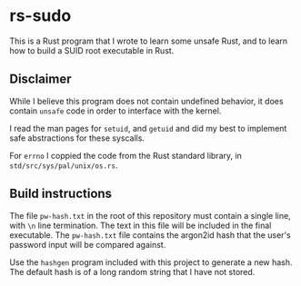 # rs-sudo
This is a Rust program that I wrote to learn some unsafe Rust, and to learn how to build a SUID root executable in Rust.

## Disclaimer
While I believe this program does not contain undefined behavior, it does contain `unsafe` code in order to interface with the kernel.

I read the man pages for `setuid`, and `getuid` and did my best to implement safe abstractions for these syscalls.

For `errno` I coppied the code from the Rust standard library, in `std/src/sys/pal/unix/os.rs`.

## Build instructions
The file `pw-hash.txt` in the root of this repository must contain a single line, with `\n` line termination. The text in this file will be included in the final executable. The `pw-hash.txt` file contains the argon2id hash that the user's password input will be compared against.

Use the `hashgen` program included with this project to generate a new hash. The default hash is of a long random string that I have not stored.
